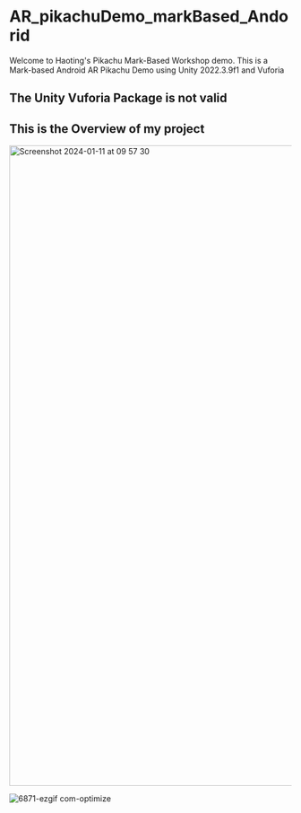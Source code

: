 # AR_pikachuDemo_markBased_Andorid
Welcome to Haoting's Pikachu Mark-Based Workshop demo. This is a Mark-based Android AR Pikachu Demo using Unity 2022.3.9f1 and Vuforia
## The Unity Vuforia Package is not valid
## This is the Overview of my project
<img width="1142" alt="Screenshot 2024-01-11 at 09 57 30" src="https://github.com/gaohaoting/AR_pikachuDemo_markBased_Andorid/assets/112485201/96328422-41d9-48cf-9153-77bcf8523642">

![6871-ezgif com-optimize](https://github.com/gaohaoting/AR_pikachuDemo_markBased_Andorid/assets/112485201/9ce05b27-f909-46bc-a439-2e1825d30f76)
